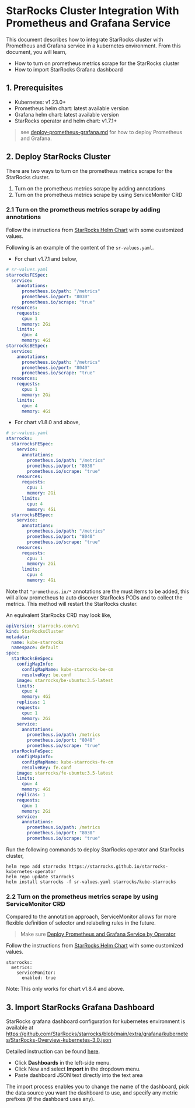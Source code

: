 # StarRocks Cluster Integration With Prometheus and Grafana Service

This document describes how to integrate StarRocks cluster with Prometheus and Grafana service in a kubernetes
environment. From this document, you will learn,

* How to turn on prometheus metrics scrape for the StarRocks cluster
* How to import StarRocks Grafana dashboard

## 1. Prerequisites

+ Kubernetes: v1.23.0+
+ Prometheus helm chart: latest available version
+ Grafana helm chart: latest available version
+ StarRocks operator and helm chart: v1.7.1+

> see [deploy-prometheus-grafana.md](./deploy-prometheus-grafana.md) for how to deploy Prometheus and Grafana.

## 2. Deploy StarRocks Cluster

There are two ways to turn on the prometheus metrics scrape for the StarRocks cluster.

1. Turn on the prometheus metrics scrape by adding annotations
2. Turn on the prometheus metrics scrape by using ServiceMonitor CRD

### 2.1 Turn on the prometheus metrics scrape by adding annotations

Follow the instructions from [StarRocks Helm Chart](https://artifacthub.io/packages/helm/kube-starrocks/kube-starrocks)
with some customized values.

Following is an example of the content of the `sr-values.yaml`.

* For chart v1.7.1 and below,

```yaml
# sr-values.yaml
starrocksFESpec:
  service:
    annotations:
      prometheus.io/path: "/metrics"
      prometheus.io/port: "8030"
      prometheus.io/scrape: "true"
  resources:
    requests:
      cpu: 1
      memory: 2Gi
    limits:
      cpu: 4
      memory: 4Gi
starrocksBESpec:
  service:
    annotations:
      prometheus.io/path: "/metrics"
      prometheus.io/port: "8040"
      prometheus.io/scrape: "true"
  resources:
    requests:
      cpu: 1
      memory: 2Gi
    limits:
      cpu: 4
      memory: 4Gi
```

* For chart v1.8.0 and above,

```yaml
# sr-values.yaml
starrocks:
  starrocksFESpec:
    service:
      annotations:
        prometheus.io/path: "/metrics"
        prometheus.io/port: "8030"
        prometheus.io/scrape: "true"
    resources:
      requests:
        cpu: 1
        memory: 2Gi
      limits:
        cpu: 4
        memory: 4Gi
  starrocksBESpec:
    service:
      annotations:
        prometheus.io/path: "/metrics"
        prometheus.io/port: "8040"
        prometheus.io/scrape: "true"
    resources:
      requests:
        cpu: 1
        memory: 2Gi
      limits:
        cpu: 4
        memory: 4Gi
```

Note that `"prometheus.io/*` annotations are the must items to be added, this will allow prometheus to auto discover
StarRocks PODs and to collect the metrics.
This method will restart the StarRocks cluster.

An equivalent StarRocks CRD may look like,

```yaml
apiVersion: starrocks.com/v1
kind: StarRocksCluster
metadata:
  name: kube-starrocks
  namespace: default
spec:
  starRocksBeSpec:
    configMapInfo:
      configMapName: kube-starrocks-be-cm
      resolveKey: be.conf
    image: starrocks/be-ubuntu:3.5-latest
    limits:
      cpu: 4
      memory: 4Gi
    replicas: 1
    requests:
      cpu: 1
      memory: 2Gi
    service:
      annotations:
        prometheus.io/path: /metrics
        prometheus.io/port: "8040"
        prometheus.io/scrape: "true"
  starRocksFeSpec:
    configMapInfo:
      configMapName: kube-starrocks-fe-cm
      resolveKey: fe.conf
    image: starrocks/fe-ubuntu:3.5-latest
    limits:
      cpu: 4
      memory: 4Gi
    replicas: 1
    requests:
      cpu: 1
      memory: 2Gi
    service:
      annotations:
        prometheus.io/path: /metrics
        prometheus.io/port: "8030"
        prometheus.io/scrape: "true"
```

Run the following commands to deploy StarRocks operator and StarRocks cluster,

```shell
helm repo add starrocks https://starrocks.github.io/starrocks-kubernetes-operator
helm repo update starrocks
helm install starrocks -f sr-values.yaml starrocks/kube-starrocks
```

### 2.2 Turn on the prometheus metrics scrape by using ServiceMonitor CRD

Compared to the annotation approach, ServiceMonitor allows for more flexible definition of selector and relabeling rules
in the future.
> Make
> sure [Deploy Prometheus and Grafana Service by Operator](./deploy-prometheus-grafana.md#2-deploy-prometheus-and-grafana-service-by-operator)

Follow the instructions from [StarRocks Helm Chart](https://artifacthub.io/packages/helm/kube-starrocks/kube-starrocks)
with some customized values.

```shell
starrocks:
  metrics:
    serviceMonitor:
      enabled: true
```

Note: This only works for chart v1.8.4 and above.

## 3. Import StarRocks Grafana Dashboard

StarRocks grafana dashboard configuration for kubernetes environment is available
at https://github.com/StarRocks/starrocks/blob/main/extra/grafana/kubernetes/StarRocks-Overview-kubernetes-3.0.json

Detailed instruction can be
found [here](https://grafana.com/docs/grafana/latest/dashboards/manage-dashboards/#import-a-dashboard).

* Click **Dashboards** in the left-side menu.
* Click New and select **Import** in the dropdown menu.
* Paste dashboard JSON text directly into the text area

The import process enables you to change the name of the dashboard, pick the data source you want the dashboard to use,
and specify any metric prefixes (if the dashboard uses any).
